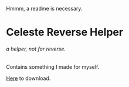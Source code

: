 Hmmm, a readme is necessary.

# Celeste Reverse Helper
###### a helper, not for reverse.
Contains something I made for myself.

[Here](https://gamebanana.com/mods/460304) to download.
